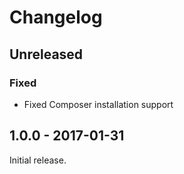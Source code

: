 Changelog
=========

## Unreleased

### Fixed
- Fixed Composer installation support  

## 1.0.0 - 2017-01-31

Initial release.
